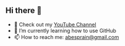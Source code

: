 ## Hi there 👋


- 🔭 Check out my [YouTube Channel](https://youtu.be/RzOZ_-lTkhA)
- 🌱 I’m currently learning how to use GitHub
- 📫 How to reach me: abesprain@gmail.com


